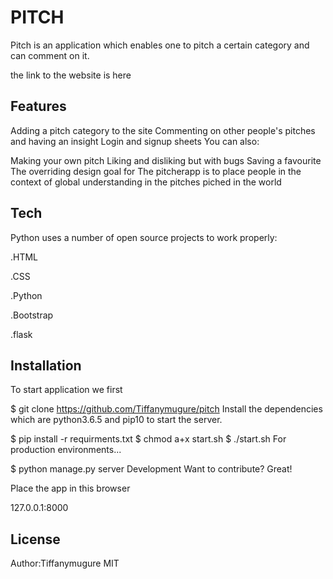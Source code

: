 # PITCH
Pitch is an application which enables one to pitch a certain category and can comment on it.

the link to the website is here
## Features
Adding a pitch category to the site
Commenting on other people's pitches and having an insight
Login and signup sheets
You can also:

Making your own pitch
Liking and disliking but with bugs
Saving a favourite
The overriding design goal for The pitcherapp is to place people in the context of global understanding in the pitches piched in the world

## Tech
Python uses a number of open source projects to work properly:

.HTML

.CSS

.Python

.Bootstrap

.flask

## Installation
To start application we first

$ git clone https://github.com/Tiffanymugure/pitch
Install the dependencies which are python3.6.5 and pip10 to start the server.

$ pip install -r requirments.txt
$ chmod a+x start.sh
$ ./start.sh
For production environments...

$ python manage.py server
Development
Want to contribute? Great!

Place the app in this browser

127.0.0.1:8000

## License
Author:Tiffanymugure MIT